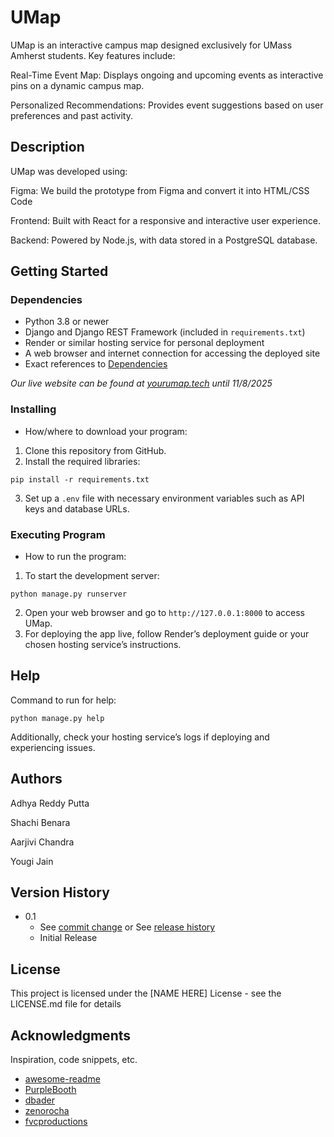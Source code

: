 # UMap

UMap is an interactive campus map designed exclusively for UMass Amherst students. Key features include:

Real-Time Event Map: Displays ongoing and upcoming events as interactive pins on a dynamic campus map.

Personalized Recommendations: Provides event suggestions based on user preferences and past activity.

## Description

UMap was developed using:

Figma: We build the prototype from Figma and convert it into HTML/CSS Code

Frontend: Built with React for a responsive and interactive user experience.

Backend: Powered by Node.js, with data stored in a PostgreSQL database.


## Getting Started

### Dependencies

* Python 3.8 or newer
* Django and Django REST Framework (included in `requirements.txt`)
* Render or similar hosting service for personal deployment
* A web browser and internet connection for accessing the deployed site
* Exact references to [Dependencies](https://github.com/yougijain/UMap/network/dependencies)

*Our live website can be found at [yourumap.tech](https://yourumap.tech) until 11/8/2025*

### Installing

* How/where to download your program:
1. Clone this repository from GitHub.
2. Install the required libraries:
```
pip install -r requirements.txt
```
3. Set up a `.env` file with necessary environment variables such as API keys and database URLs.


### Executing Program

* How to run the program:
1. To start the development server:
  ```
  python manage.py runserver
  ```
2. Open your web browser and go to `http://127.0.0.1:8000` to access UMap.
3. For deploying the app live, follow Render’s deployment guide or your chosen hosting service’s instructions.

## Help

Command to run for help:
```
python manage.py help
```
Additionally, check your hosting service’s logs if deploying and experiencing issues.

## Authors

Adhya Reddy Putta

Shachi Benara

Aarjivi Chandra

Yougi Jain

## Version History

* 0.1
    * See [commit change](https://github.com/yougijain/UMap/graphs/commit-activity) or See [release history]()
    * Initial Release

## License

This project is licensed under the [NAME HERE] License - see the LICENSE.md file for details

## Acknowledgments

Inspiration, code snippets, etc.
* [awesome-readme](https://github.com/matiassingers/awesome-readme)
* [PurpleBooth](https://gist.github.com/PurpleBooth/109311bb0361f32d87a2)
* [dbader](https://github.com/dbader/readme-template)
* [zenorocha](https://gist.github.com/zenorocha/4526327)
* [fvcproductions](https://gist.github.com/fvcproductions/1bfc2d4aecb01a834b46)
